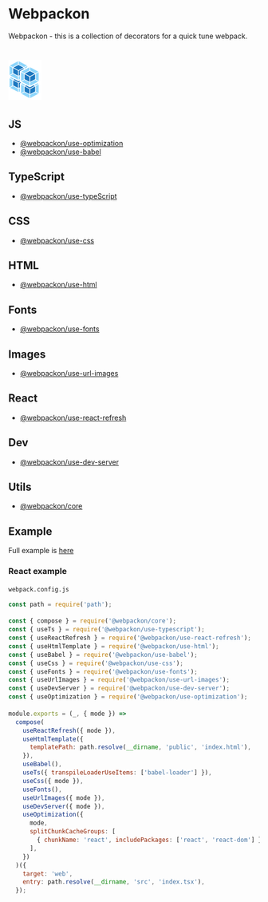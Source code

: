 # Webpackon
Webpackon - this is a collection of decorators for a quick tune webpack.

# <img src='https://raw.githubusercontent.com/AndTem/webpackon/master/logo/logo.svg' height='80'>

## JS
- [@webpackon/use-optimization]()
- [@webpackon/use-babel]()

## TypeScript
- [@webpackon/use-typeScript]()

## CSS
- [@webpackon/use-css]()

## HTML
- [@webpackon/use-html]()

## Fonts
- [@webpackon/use-fonts]()

## Images
- [@webpackon/use-url-images]()

## React
- [@webpackon/use-react-refresh]()

## Dev
- [@webpackon/use-dev-server]()

## Utils
- [@webpackon/core]()

## Example
Full example is [here]()

### React example
```webpack.config.js```
```js
const path = require('path');

const { compose } = require('@webpackon/core');
const { useTs } = require('@webpackon/use-typescript');
const { useReactRefresh } = require('@webpackon/use-react-refresh');
const { useHtmlTemplate } = require('@webpackon/use-html');
const { useBabel } = require('@webpackon/use-babel');
const { useCss } = require('@webpackon/use-css');
const { useFonts } = require('@webpackon/use-fonts');
const { useUrlImages } = require('@webpackon/use-url-images');
const { useDevServer } = require('@webpackon/use-dev-server');
const { useOptimization } = require('@webpackon/use-optimization');

module.exports = (_, { mode }) =>
  compose(
    useReactRefresh({ mode }),
    useHtmlTemplate({
      templatePath: path.resolve(__dirname, 'public', 'index.html'),
    }),
    useBabel(),
    useTs({ transpileLoaderUseItems: ['babel-loader'] }),
    useCss({ mode }),
    useFonts(),
    useUrlImages({ mode }),
    useDevServer({ mode }),
    useOptimization({
      mode,
      splitChunkCacheGroups: [
        { chunkName: 'react', includePackages: ['react', 'react-dom'] },
      ],
    })
  )({
    target: 'web',
    entry: path.resolve(__dirname, 'src', 'index.tsx'),
  });

```
